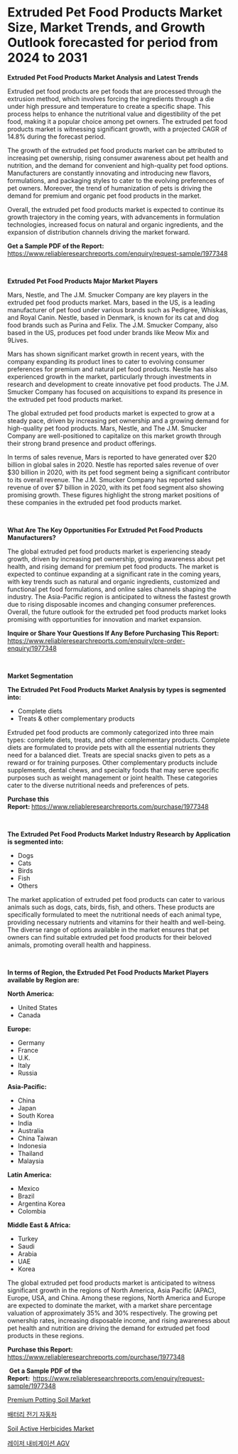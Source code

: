 <p><h1>Extruded Pet Food Products Market Size, Market Trends, and Growth Outlook forecasted for period from 2024 to 2031</h1></p><p><strong>Extruded Pet Food Products Market Analysis and Latest Trends</strong></p>
<p><p>Extruded pet food products are pet foods that are processed through the extrusion method, which involves forcing the ingredients through a die under high pressure and temperature to create a specific shape. This process helps to enhance the nutritional value and digestibility of the pet food, making it a popular choice among pet owners. The extruded pet food products market is witnessing significant growth, with a projected CAGR of 14.8% during the forecast period.</p><p>The growth of the extruded pet food products market can be attributed to increasing pet ownership, rising consumer awareness about pet health and nutrition, and the demand for convenient and high-quality pet food options. Manufacturers are constantly innovating and introducing new flavors, formulations, and packaging styles to cater to the evolving preferences of pet owners. Moreover, the trend of humanization of pets is driving the demand for premium and organic pet food products in the market.</p><p>Overall, the extruded pet food products market is expected to continue its growth trajectory in the coming years, with advancements in formulation technologies, increased focus on natural and organic ingredients, and the expansion of distribution channels driving the market forward.</p></p>
<p><strong>Get a Sample PDF of the Report:&nbsp;</strong> <a href="https://www.reliableresearchreports.com/enquiry/request-sample/1977348">https://www.reliableresearchreports.com/enquiry/request-sample/1977348</a></p>
<p>&nbsp;</p>
<p><strong>Extruded Pet Food Products Major Market Players</strong></p>
<p><p>Mars, Nestle, and The J.M. Smucker Company are key players in the extruded pet food products market. Mars, based in the US, is a leading manufacturer of pet food under various brands such as Pedigree, Whiskas, and Royal Canin. Nestle, based in Denmark, is known for its cat and dog food brands such as Purina and Felix. The J.M. Smucker Company, also based in the US, produces pet food under brands like Meow Mix and 9Lives.</p><p>Mars has shown significant market growth in recent years, with the company expanding its product lines to cater to evolving consumer preferences for premium and natural pet food products. Nestle has also experienced growth in the market, particularly through investments in research and development to create innovative pet food products. The J.M. Smucker Company has focused on acquisitions to expand its presence in the extruded pet food products market.</p><p>The global extruded pet food products market is expected to grow at a steady pace, driven by increasing pet ownership and a growing demand for high-quality pet food products. Mars, Nestle, and The J.M. Smucker Company are well-positioned to capitalize on this market growth through their strong brand presence and product offerings.</p><p>In terms of sales revenue, Mars is reported to have generated over $20 billion in global sales in 2020. Nestle has reported sales revenue of over $30 billion in 2020, with its pet food segment being a significant contributor to its overall revenue. The J.M. Smucker Company has reported sales revenue of over $7 billion in 2020, with its pet food segment also showing promising growth. These figures highlight the strong market positions of these companies in the extruded pet food products market.</p></p>
<p>&nbsp;</p>
<p><strong>What Are The Key Opportunities For Extruded Pet Food Products Manufacturers?</strong></p>
<p><p>The global extruded pet food products market is experiencing steady growth, driven by increasing pet ownership, growing awareness about pet health, and rising demand for premium pet food products. The market is expected to continue expanding at a significant rate in the coming years, with key trends such as natural and organic ingredients, customized and functional pet food formulations, and online sales channels shaping the industry. The Asia-Pacific region is anticipated to witness the fastest growth due to rising disposable incomes and changing consumer preferences. Overall, the future outlook for the extruded pet food products market looks promising with opportunities for innovation and market expansion.</p></p>
<p><strong>Inquire or Share Your Questions If Any Before Purchasing This Report:</strong> <a href="https://www.reliableresearchreports.com/enquiry/pre-order-enquiry/1977348">https://www.reliableresearchreports.com/enquiry/pre-order-enquiry/1977348</a></p>
<p>&nbsp;</p>
<p><strong>Market Segmentation</strong></p>
<p><strong>The Extruded Pet Food Products Market Analysis by types is segmented into:</strong></p>
<p><ul><li>Complete diets</li><li>Treats & other complementary products</li></ul></p>
<p><p>Extruded pet food products are commonly categorized into three main types: complete diets, treats, and other complementary products. Complete diets are formulated to provide pets with all the essential nutrients they need for a balanced diet. Treats are special snacks given to pets as a reward or for training purposes. Other complementary products include supplements, dental chews, and specialty foods that may serve specific purposes such as weight management or joint health. These categories cater to the diverse nutritional needs and preferences of pets.</p></p>
<p><strong>Purchase this Report:&nbsp;</strong><a href="https://www.reliableresearchreports.com/purchase/1977348">https://www.reliableresearchreports.com/purchase/1977348</a></p>
<p>&nbsp;</p>
<p><strong>The Extruded Pet Food Products Market Industry Research by Application is segmented into:</strong></p>
<p><ul><li>Dogs</li><li>Cats</li><li>Birds</li><li>Fish</li><li>Others</li></ul></p>
<p><p>The market application of extruded pet food products can cater to various animals such as dogs, cats, birds, fish, and others. These products are specifically formulated to meet the nutritional needs of each animal type, providing necessary nutrients and vitamins for their health and well-being. The diverse range of options available in the market ensures that pet owners can find suitable extruded pet food products for their beloved animals, promoting overall health and happiness.</p></p>
<p>&nbsp;</p>
<p><strong>In terms of Region, the Extruded Pet Food Products Market Players available by Region are:</strong></p>
<p>
    <p> <strong> North America: </strong>
        <ul>
            <li>United States</li>
            <li>Canada</li>
        </ul>
        </p> 
    <p> <strong> Europe: </strong>
        <ul>
            <li>Germany</li>
            <li>France</li>
            <li>U.K.</li>
            <li>Italy</li>
            <li>Russia</li>
        </ul>
        </p> 
    <p> <strong> Asia-Pacific: </strong>
        <ul>
            <li>China</li>
            <li>Japan</li>
            <li>South Korea</li>
            <li>India</li>
            <li>Australia</li>
            <li>China Taiwan</li>
            <li>Indonesia</li>
            <li>Thailand</li>
            <li>Malaysia</li>
        </ul>
        </p> 
    <p> <strong> Latin America: </strong>
        <ul>
            <li>Mexico</li>
            <li>Brazil</li>
            <li>Argentina Korea</li>
            <li>Colombia</li>
        </ul>
        </p> 
    <p> <strong> Middle East & Africa: </strong>
        <ul>
            <li>Turkey</li>
            <li>Saudi</li>
            <li>Arabia</li>
            <li>UAE</li>
            <li>Korea</li>
        </ul>
    </p>
    </p>
<p><p>The global extruded pet food products market is anticipated to witness significant growth in the regions of North America, Asia Pacific (APAC), Europe, USA, and China. Among these regions, North America and Europe are expected to dominate the market, with a market share percentage valuation of approximately 35% and 30% respectively. The growing pet ownership rates, increasing disposable income, and rising awareness about pet health and nutrition are driving the demand for extruded pet food products in these regions.</p></p>
<p><strong>Purchase this Report: </strong><a href="https://www.reliableresearchreports.com/purchase/1977348">https://www.reliableresearchreports.com/purchase/1977348</a></p>
<p>&nbsp;<strong>Get a Sample PDF of the Report:&nbsp;&nbsp;</strong><a href="https://www.reliableresearchreports.com/enquiry/request-sample/1977348">https://www.reliableresearchreports.com/enquiry/request-sample/1977348</a></p>
<p><strong></strong></p>
<p><p><a href="https://issuu.com/reportprime-2/docs/premium-potting-soil-market-size-2030.pptx">Premium Potting Soil Market</a></p><p><a href="https://github.com/ZacharyScthmitt4465/Market-Research-Report-List-1/blob/main/74050437682.md">배터리 전기 자동차</a></p><p><a href="https://issuu.com/reportprime-2/docs/soil-active-herbicides-market-size-2030.pptx">Soil Active Herbicides Market</a></p><p><a href="https://github.com/lkwggful07722/Market-Research-Report-List-1/blob/main/15418467681.md">레이저 내비게이션 AGV</a></p></p>